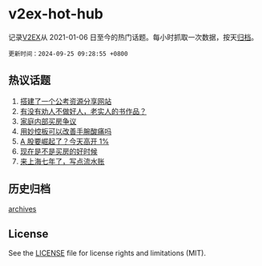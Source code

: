 # v2ex-hot-hub

 记录[V2EX](https://www.v2ex.com/)从 2021-01-06 日至今的热门话题。每小时抓取一次数据，按天[归档](archives)。

`更新时间：2024-09-25 09:28:55 +0800`

## 热议话题

1. [搭建了一个公考资源分享网站](https://www.v2ex.com/t/1075302)
1. [有没有劝人不做好人，老实人的书作品？](https://www.v2ex.com/t/1075340)
1. [家庭内部买房争议](https://www.v2ex.com/t/1075419)
1. [用妙控板可以改善手腕酸痛吗](https://www.v2ex.com/t/1075271)
1. [A 股要崛起了？今天高开 1%](https://www.v2ex.com/t/1075277)
1. [现在是不是买房的好时候](https://www.v2ex.com/t/1075336)
1. [来上海七年了，写点流水账](https://www.v2ex.com/t/1075370)

## 历史归档

[archives](archives)

## License

See the [LICENSE](LICENSE) file for license rights and limitations (MIT).
